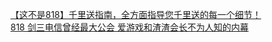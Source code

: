 [【这不是818】千里送指南，全方面指导您千里送的每一个细节！](http://tieba.baidu.com/p/2320542431?see_lz=1&pn=)   
[818 剑三电信曾经最大公会 爱游戏和渣渣会长不为人知的内幕](http://tieba.baidu.com/p/2321484049?see_lz=1&pn=)   
